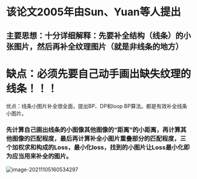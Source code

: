 # 该论文2005年由Sun、Yuan等人提出



## 主要思想：十分详细解释：先要补全结构（线条）的小张图片，然后再补全纹理图片（就是非线条的地方）



# 缺点：必须先要自己动手画出缺失纹理的线条！！！

优点：线条小图片补全很全面，提出BP、DP和loop BP算法。都是有效补全线条小图片。

### 先计算自己画出线条的小图像其他图像的“距离”的小距离，再计算其他图像的匹配程度，最后再计算补全小图片重叠部分的匹配程度，三个加权求和构成的Loss，最小化loss，找到的小图片让Loss最小化即为应当用来补全的图片。

![image-20211105160534297](C:\Users\Administrator\AppData\Roaming\Typora\typora-user-images\image-20211105160534297.png)

